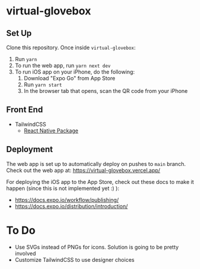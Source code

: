 # virtual-glovebox

## Set Up

Clone this repository. Once inside `virtual-glovebox`:
1. Run `yarn`
2. To run the web app, run `yarn next dev`
3. To run iOS app on your iPhone, do the following:
    1. Download "Expo Go" from App Store
    2. Run `yarn start`
    3. In the browser tab that opens, scan the QR code from your iPhone

## Front End

-   TailwindCSS
    -   [React Native Package](https://github.com/vadimdemedes/tailwind-rn)

## Deployment

The web app is set up to automatically deploy on pushes to `main` branch. Check out the web app at: <https://virtual-glovebox.vercel.app/>

For deploying the iOS app to the App Store, check out these docs to make it happen (since this is not implemented yet :) ):

-   <https://docs.expo.io/workflow/publishing/>
-   <https://docs.expo.io/distribution/introduction/>

# To Do

-   Use SVGs instead of PNGs for icons. Solution is going to be pretty involved
-   Customize TailwindCSS to use designer choices
